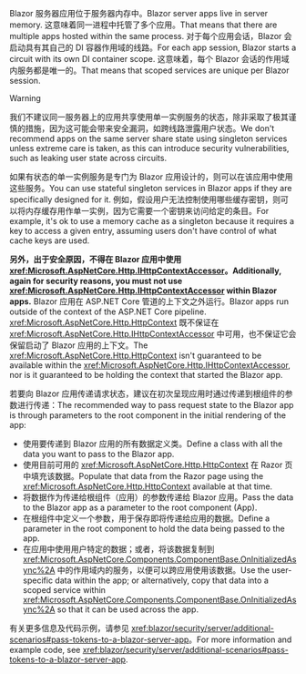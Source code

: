 <span data-ttu-id="ae412-101">Blazor 服务器应用位于服务器内存中。</span><span class="sxs-lookup"><span data-stu-id="ae412-101">Blazor server apps live in server memory.</span></span> <span data-ttu-id="ae412-102">这意味着同一进程中托管了多个应用。</span><span class="sxs-lookup"><span data-stu-id="ae412-102">That means that there are multiple apps hosted within the same process.</span></span> <span data-ttu-id="ae412-103">对于每个应用会话，Blazor 会启动具有其自己的 DI 容器作用域的线路。</span><span class="sxs-lookup"><span data-stu-id="ae412-103">For each app session, Blazor starts a circuit with its own DI container scope.</span></span> <span data-ttu-id="ae412-104">这意味着，每个 Blazor 会话的作用域内服务都是唯一的。</span><span class="sxs-lookup"><span data-stu-id="ae412-104">That means that scoped services are unique per Blazor session.</span></span>

> [!WARNING]
> <span data-ttu-id="ae412-105">我们不建议同一服务器上的应用共享使用单一实例服务的状态，除非采取了极其谨慎的措施，因为这可能会带来安全漏洞，如跨线路泄露用户状态。</span><span class="sxs-lookup"><span data-stu-id="ae412-105">We don't recommend apps on the same server share state using singleton services unless extreme care is taken, as this can introduce security vulnerabilities, such as leaking user state across circuits.</span></span>

<span data-ttu-id="ae412-106">如果有状态的单一实例服务是专门为 Blazor 应用设计的，则可以在该应用中使用这些服务。</span><span class="sxs-lookup"><span data-stu-id="ae412-106">You can use stateful singleton services in Blazor apps if they are specifically designed for it.</span></span> <span data-ttu-id="ae412-107">例如，假设用户无法控制使用哪些缓存密钥，则可以将内存缓存用作单一实例，因为它需要一个密钥来访问给定的条目。</span><span class="sxs-lookup"><span data-stu-id="ae412-107">For example, it's ok to use a memory cache as a singleton because it requires a key to access a given entry, assuming users don't have control of what cache keys are used.</span></span>

<span data-ttu-id="ae412-108">**另外，出于安全原因，不得在 Blazor 应用中使用 <xref:Microsoft.AspNetCore.Http.IHttpContextAccessor>。**</span><span class="sxs-lookup"><span data-stu-id="ae412-108">**Additionally, again for security reasons, you must not use <xref:Microsoft.AspNetCore.Http.IHttpContextAccessor> within Blazor apps.**</span></span> <span data-ttu-id="ae412-109">Blazor 应用在 ASP.NET Core 管道的上下文之外运行。</span><span class="sxs-lookup"><span data-stu-id="ae412-109">Blazor apps run outside of the context of the ASP.NET Core pipeline.</span></span> <span data-ttu-id="ae412-110"><xref:Microsoft.AspNetCore.Http.HttpContext> 既不保证在 <xref:Microsoft.AspNetCore.Http.IHttpContextAccessor> 中可用，也不保证它会保留启动了 Blazor 应用的上下文。</span><span class="sxs-lookup"><span data-stu-id="ae412-110">The <xref:Microsoft.AspNetCore.Http.HttpContext> isn't guaranteed to be available within the <xref:Microsoft.AspNetCore.Http.IHttpContextAccessor>, nor is it guaranteed to be holding the context that started the Blazor app.</span></span>

<span data-ttu-id="ae412-111">若要向 Blazor 应用传递请求状态，建议在初次呈现应用时通过传递到根组件的参数进行传递：</span><span class="sxs-lookup"><span data-stu-id="ae412-111">The recommended way to pass request state to the Blazor app is through parameters to the root component in the initial rendering of the app:</span></span>

* <span data-ttu-id="ae412-112">使用要传递到 Blazor 应用的所有数据定义类。</span><span class="sxs-lookup"><span data-stu-id="ae412-112">Define a class with all the data you want to pass to the Blazor app.</span></span>
* <span data-ttu-id="ae412-113">使用目前可用的 <xref:Microsoft.AspNetCore.Http.HttpContext> 在 Razor 页中填充该数据。</span><span class="sxs-lookup"><span data-stu-id="ae412-113">Populate that data from the Razor page using the <xref:Microsoft.AspNetCore.Http.HttpContext> available at that time.</span></span>
* <span data-ttu-id="ae412-114">将数据作为传递给根组件（应用）的参数传递给 Blazor 应用。</span><span class="sxs-lookup"><span data-stu-id="ae412-114">Pass the data to the Blazor app as a parameter to the root component (App).</span></span>
* <span data-ttu-id="ae412-115">在根组件中定义一个参数，用于保存即将传递给应用的数据。</span><span class="sxs-lookup"><span data-stu-id="ae412-115">Define a parameter in the root component to hold the data being passed to the app.</span></span>
* <span data-ttu-id="ae412-116">在应用中使用用户特定的数据；或者，将该数据复制到 <xref:Microsoft.AspNetCore.Components.ComponentBase.OnInitializedAsync%2A> 中的作用域内的服务，以便可以跨应用使用该数据。</span><span class="sxs-lookup"><span data-stu-id="ae412-116">Use the user-specific data within the app; or alternatively, copy that data into a scoped service within <xref:Microsoft.AspNetCore.Components.ComponentBase.OnInitializedAsync%2A> so that it can be used across the app.</span></span>

<span data-ttu-id="ae412-117">有关更多信息及代码示例，请参见 <xref:blazor/security/server/additional-scenarios#pass-tokens-to-a-blazor-server-app>。</span><span class="sxs-lookup"><span data-stu-id="ae412-117">For more information and example code, see <xref:blazor/security/server/additional-scenarios#pass-tokens-to-a-blazor-server-app>.</span></span>
